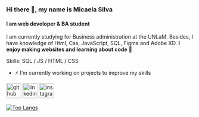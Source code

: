 ### Hi there 👋, my name is Micaela Silva
#### I am web developer & BA student 
 I am currently studying for Business administration at the UNLaM. Besides, I have knowledge of Html, Css, JavaScript, SQL, Figma and Adobe XD. **I enjoy making websites and learning about code** 💖

Skills: SQL / JS / HTML / CSS

- ⚡ I’m currently working on projects to improve my skills  


[<img src='https://cdn.jsdelivr.net/npm/simple-icons@3.0.1/icons/github.svg' alt='github' height='40'>](https://github.com/mmicaelasilva7)  [<img src='https://cdn.jsdelivr.net/npm/simple-icons@3.0.1/icons/linkedin.svg' alt='linkedin' height='40'>](https://www.linkedin.com/in/https://www.linkedin.com/in/micaela-silva-094a9017a//)  [<img src='https://cdn.jsdelivr.net/npm/simple-icons@3.0.1/icons/instagram.svg' alt='instagram' height='40'>](https://www.instagram.com/https://www.instagram.com/webdesign.ms//)  

[![Top Langs](https://github-readme-stats.vercel.app/api/top-langs/?username=mmicaelasilva7)](https://github.com/anuraghazra/github-readme-stats)

